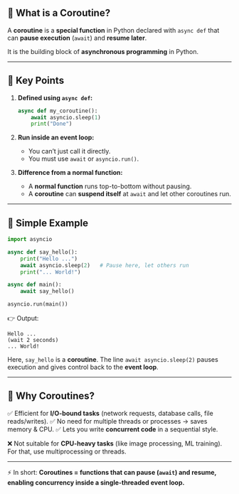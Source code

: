 ## 🔹 What is a Coroutine?

A **coroutine** is a **special function** in Python declared with `async def` that can **pause execution** (`await`) and **resume later**.

It is the building block of **asynchronous programming** in Python.

---

## 🔹 Key Points

1. **Defined using `async def`:**

   ```python
   async def my_coroutine():
       await asyncio.sleep(1)
       print("Done")
   ```

2. **Run inside an event loop:**

   * You can’t just call it directly.
   * You must use `await` or `asyncio.run()`.

3. **Difference from a normal function:**

   * A **normal function** runs top-to-bottom without pausing.
   * A **coroutine** can **suspend itself** at `await` and let other coroutines run.

---

## 🔹 Simple Example

```python
import asyncio

async def say_hello():
    print("Hello ...")
    await asyncio.sleep(2)   # Pause here, let others run
    print("... World!")

async def main():
    await say_hello()

asyncio.run(main())
```

👉 Output:

```
Hello ...
(wait 2 seconds)
... World!
```

Here, `say_hello` is a **coroutine**. The line `await asyncio.sleep(2)` pauses execution and gives control back to the **event loop**.

---

## 🔹 Why Coroutines?

✅ Efficient for **I/O-bound tasks** (network requests, database calls, file reads/writes).
✅ No need for multiple threads or processes → saves memory & CPU.
✅ Lets you write **concurrent code** in a sequential style.

❌ Not suitable for **CPU-heavy tasks** (like image processing, ML training). For that, use multiprocessing or threads.

---

⚡ In short:
**Coroutines = functions that can pause (`await`) and resume, enabling concurrency inside a single-threaded event loop.**
